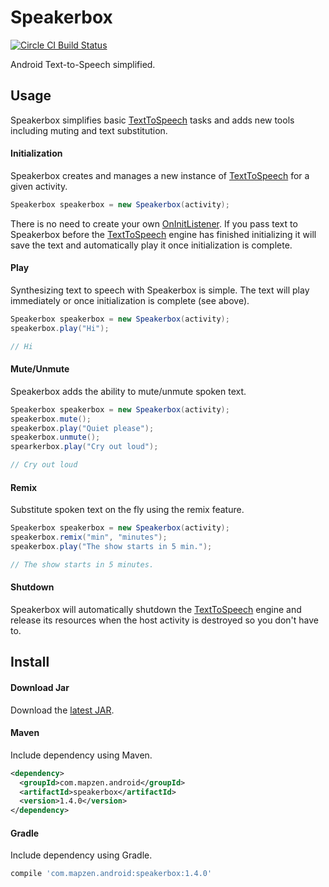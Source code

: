 # Speakerbox

[![Circle CI Build Status](https://circleci.com/gh/mapzen/speakerbox.png?circle-token=3ce51f87eb64cdbdd087e6a2811d3834fb48d714)](https://circleci.com/gh/mapzen/speakerbox)

Android Text-to-Speech simplified.

## Usage

Speakerbox simplifies basic [TextToSpeech][1] tasks and adds new tools including muting and text substitution.

#### Initialization

Speakerbox creates and manages a new instance of [TextToSpeech][1] for a given activity.

```java
Speakerbox speakerbox = new Speakerbox(activity);
```

There is no need to create your own [OnInitListener][2]. If you pass text to Speakerbox before the [TextToSpeech][1] engine has finished initializing it will save the text and automatically play it once initialization is complete.

#### Play

Synthesizing text to speech with Speakerbox is simple. The text will play immediately or once initialization is complete (see above).

```java
Speakerbox speakerbox = new Speakerbox(activity);
speakerbox.play("Hi");

// Hi
```

#### Mute/Unmute

Speakerbox adds the ability to mute/unmute spoken text.

```java
Speakerbox speakerbox = new Speakerbox(activity);
speakerbox.mute();
speakerbox.play("Quiet please");
speakerbox.unmute();
spearkerbox.play("Cry out loud");

// Cry out loud
```

#### Remix

Substitute spoken text on the fly using the remix feature.

```java
Speakerbox speakerbox = new Speakerbox(activity);
speakerbox.remix("min", "minutes");
speakerbox.play("The show starts in 5 min.");

// The show starts in 5 minutes.
```

#### Shutdown

Speakerbox will automatically shutdown the [TextToSpeech][1] engine and release its resources when the host activity is destroyed so you don't have to.

## Install

#### Download Jar

Download the [latest JAR][3].

#### Maven

Include dependency using Maven.

```xml
<dependency>
  <groupId>com.mapzen.android</groupId>
  <artifactId>speakerbox</artifactId>
  <version>1.4.0</version>
</dependency>
```

#### Gradle

Include dependency using Gradle.

```groovy
compile 'com.mapzen.android:speakerbox:1.4.0'
```

[1]: https://developer.android.com/reference/android/speech/tts/TextToSpeech.html
[2]: https://developer.android.com/reference/android/speech/tts/TextToSpeech.OnInitListener.html
[3]: http://search.maven.org/remotecontent?filepath=com/mapzen/android/speakerbox/1.4.0/speakerbox-1.4.0.jar
